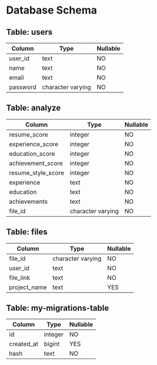 # Database Schema

## Table: users
| Column    | Type               | Nullable |
|-----------|--------------------|----------|
| user_id   | text               | NO       |
| name      | text               | NO       |
| email     | text               | NO       |
| password  | character varying  | NO       |

## Table: analyze
| Column             | Type              | Nullable |
|--------------------|-------------------|----------|
| resume_score       | integer           | NO       |
| experience_score   | integer           | NO       |
| education_score    | integer           | NO       |
| achievement_score  | integer           | NO       |
| resume_style_score | integer           | NO       |
| experience         | text              | NO       |
| education          | text              | NO       |
| achievements       | text              | NO       |
| file_id            | character varying | NO       |

## Table: files
| Column       | Type              | Nullable |
|--------------|-------------------|----------|
| file_id      | character varying | NO       |
| user_id      | text              | NO       |
| file_link    | text              | NO       |
| project_name | text              | YES      |

## Table: my-migrations-table
| Column     | Type    | Nullable |
|------------|---------|----------|
| id         | integer | NO       |
| created_at | bigint  | YES      |
| hash       | text    | NO       |
